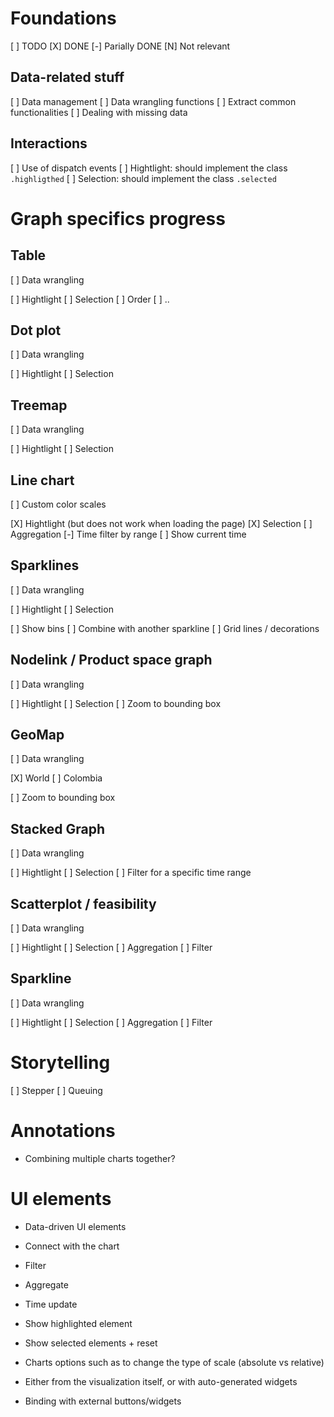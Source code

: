 # Foundations

[ ] TODO
[X] DONE
[-] Parially DONE
[N] Not relevant

## Data-related stuff

[ ] Data management
[ ] Data wrangling functions
[ ] Extract common functionalities
[ ] Dealing with missing data

## Interactions

[ ] Use of dispatch events
[ ] Hightlight: should implement the class `.highligthed`
[ ] Selection: should implement the class  `.selected`

# Graph specifics progress

## Table

[ ] Data wrangling

[ ] Hightlight
[ ] Selection
[ ] Order
[ ] ..

## Dot plot

[ ] Data wrangling

[ ] Hightlight
[ ] Selection

## Treemap

[ ] Data wrangling

[ ] Hightlight
[ ] Selection

## Line chart

[ ] Custom color scales

[X] Hightlight (but does not work when loading the page)
[X] Selection
[ ] Aggregation
[-] Time filter by range
[ ] Show current time

## Sparklines

[ ] Data wrangling

[ ] Hightlight
[ ] Selection

[ ] Show bins
[ ] Combine with another sparkline
[ ] Grid lines / decorations


## Nodelink / Product space graph

[ ] Data wrangling

[ ] Hightlight
[ ] Selection
[ ] Zoom to bounding box

## GeoMap

[ ] Data wrangling

[X] World
[ ] Colombia

[ ] Zoom to bounding box

## Stacked Graph

[ ] Data wrangling

[ ] Hightlight
[ ] Selection
[ ] Filter for a specific time range

## Scatterplot / feasibility

[ ] Data wrangling

[ ] Hightlight
[ ] Selection
[ ] Aggregation
[ ] Filter


##  Sparkline

[ ] Data wrangling

[ ] Hightlight
[ ] Selection
[ ] Aggregation
[ ] Filter

# Storytelling

[ ] Stepper
[ ] Queuing

# Annotations

* Combining multiple charts together?

# UI elements

* Data-driven UI elements
* Connect with the chart

* Filter
* Aggregate
* Time update

* Show highlighted element
* Show selected elements + reset

* Charts options such as to change the type of scale (absolute vs relative)

* Either from the visualization itself, or with auto-generated widgets
* Binding with external buttons/widgets

